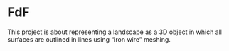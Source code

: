 # FdF
This project is about representing a landscape as a 3D object in which all surfaces are outlined in lines using “iron wire” meshing.
